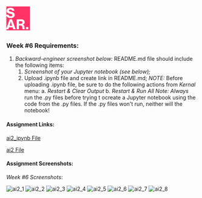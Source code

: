 # ![SAR](../img/favicon.png)


### Week #6 Requirements:

1. *Backward-engineer screenshot below:* README.md file should include the following items:
    1. *Screenshot of your Jupyter notebook (see below);*
    2. Upload .ipynb file and create link in README.md;
        *NOTE:* Before uploading .ipynb file, be sure to do the following actions from *Kernal* menu:
            a. *Restart & Clear Output*
            b. *Restart & Run All*
    *Note: Always* run the .py files before trying t ocreate a Jupyter notebook using the code from the .py files. If the .py files won't run, neither will the notebook!

#### Assignment Links:

[ai2_ipynb File](ArtificialIntelligence2.ipynb)

[ai2 File](AI2.py)

#### Assignment Screenshots:

*Week #6 Screenshots*:

![ai2_1]()
![ai2_2]()
![ai2_3]()
![ai2_4]()
![ai2_5]()
![ai2_6]()
![ai2_7]()
![ai2_8]()